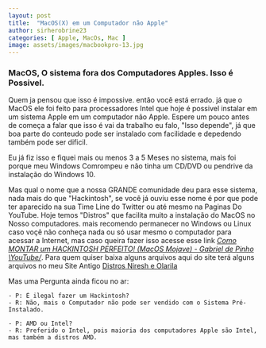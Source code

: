 ```yaml
---
layout: post
title:  "MacOS(X) em um Computador não Apple"
author: sirherobrine23
categories: [ Apple, MacOs, Mac ]
image: assets/images/macbookpro-13.jpg
---
```


### MacOS, O sistema fora dos Computadores Apples. Isso é Possivel.

Quem ja pensou que isso é impossive. então você está errado. já que o MacOS ele foi feito para processadores Intel que hoje é possivel instalar em um sistema Apple em um computador não Apple. Espere um pouco antes de começa a falar que isso é vai da trabalho eu falo, "Isso depende", já que boa parte do conteudo pode ser instalado com facilidade e depedendo também pode ser dificil.

Eu já fiz isso e fiquei mais ou menos 3 a 5 Meses no sistema, mais foi porque meu Windows Comrompeu e não tinha um CD/DVD ou pendrive da instalação do Windows 10.

Mas qual o nome que a nossa GRANDE comunidade deu para esse sistema, nada mais do que "Hackintosh", se você já ouviu esse nome é por que pode ter aparecido na sua Time Line do Twitter ou até mesmo na Paginas Do YouTube. Hoje temos "Distros" que facilita muito a instalação do MacOS no Nosso computadores. mais recomendo permanecer no Windows ou Linux caso voçê não conheça nada ou só usar mesmo o computador para acessar a Internet, mas caso queira fazer isso acesse esse link [*Como MONTAR um HACKINTOSH PERFEITO! (MacOS Mojave) - Gabriel de Pinho
 \YouTube/*](https://www.youtube.com/watch?v=0CVCf7e_fds). Para quem quiser baixa alguns arquivos aqui do site terá alguns arquivos no meu Site Antigo [Distros Niresh e Olarila](https://old.sirherobrine23.org/mac/Download.html)

 Mas uma Pergunta ainda ficou no ar: 
    
    - P: É ilegal fazer um Hackintosh?
    - R: Não, mais o Computador não pode ser vendido com o Sistema Pré-Instalado.

    - P: AMD ou Intel?
    - R: Preferido o Intel, pois maioria dos computadores Apple são Intel, mas também a distros AMD.


